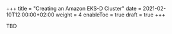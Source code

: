 +++
title = "Creating an Amazon EKS-D Cluster"
date = 2021-02-10T12:00:00+02:00
weight = 4
enableToc = true
draft = true
+++

TBD
